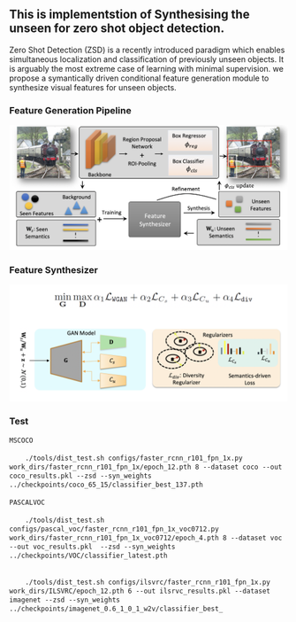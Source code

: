 

## This is implementstion of Synthesising the unseen for zero shot object detection.

Zero Shot Detection (ZSD) is a recently introduced paradigm which enables simultaneous localization and classification of previously unseen objects. It is arguably the most extreme case of learning with minimal supervision. we propose a symantically driven conditional feature generation module to synthesize visual features for unseen objects. 

### Feature Generation Pipeline

![](images/pipeline.png)

### Feature Synthesizer

![](images/module.png)




### Test 
    MSCOCO

        ./tools/dist_test.sh configs/faster_rcnn_r101_fpn_1x.py work_dirs/faster_rcnn_r101_fpn_1x/epoch_12.pth 8 --dataset coco --out coco_results.pkl --zsd --syn_weights ../checkpoints/coco_65_15/classifier_best_137.pth

    PASCALVOC
        
        ./tools/dist_test.sh configs/pascal_voc/faster_rcnn_r101_fpn_1x_voc0712.py work_dirs/faster_rcnn_r101_fpn_1x_voc0712/epoch_4.pth 8 --dataset voc --out voc_results.pkl  --zsd --syn_weights ../checkpoints/VOC/classifier_latest.pth

    
        ./tools/dist_test.sh configs/ilsvrc/faster_rcnn_r101_fpn_1x.py work_dirs/ILSVRC/epoch_12.pth 6 --out ilsrvc_results.pkl --dataset imagenet --zsd --syn_weights ../checkpoints/imagenet_0.6_1_0_1_w2v/classifier_best_
